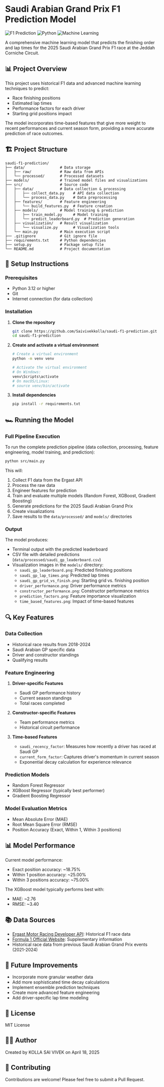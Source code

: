 # Saudi Arabian Grand Prix F1 Prediction Model

![F1 Prediction](https://img.shields.io/badge/F1-Prediction-red)
![Python](https://img.shields.io/badge/Python-3.12-blue)
![Machine Learning](https://img.shields.io/badge/Machine%20Learning-XGBoost-green)

A comprehensive machine learning model that predicts the finishing order and lap times for the 2025 Saudi Arabian Grand Prix F1 race at the Jeddah Corniche Circuit.

## 📊 Project Overview

This project uses historical F1 data and advanced machine learning techniques to predict:
- Race finishing positions
- Estimated lap times
- Performance factors for each driver
- Starting grid positions impact

The model incorporates time-based features that give more weight to recent performances and current season form, providing a more accurate prediction of race outcomes.

## 🏗️ Project Structure

```
saudi-f1-prediction/
├── data/                # Data storage
│   ├── raw/             # Raw data from APIs
│   └── processed/       # Processed datasets
├── models/              # Trained model files and visualizations
├── src/                 # Source code
│   ├── data/            # Data collection & processing
│   │   ├── collect_data.py    # API data collection
│   │   └── process_data.py    # Data preprocessing
│   ├── features/        # Feature engineering
│   │   └── build_features.py  # Feature creation
│   ├── models/          # Model training & prediction
│   │   ├── train_model.py     # Model training
│   │   └── predict_leaderboard.py  # Prediction generation
│   ├── visualization/   # Result visualization
│   │   └── visualize.py       # Visualization tools
│   └── main.py          # Main execution script
├── .gitignore           # Git ignore file
├── requirements.txt     # Python dependencies
├── setup.py             # Package setup file
└── README.md            # Project documentation
```

## 🚀 Setup Instructions

### Prerequisites

- Python 3.12 or higher
- Git
- Internet connection (for data collection)

### Installation

1. **Clone the repository**
   ```bash
   git clone https://github.com/Saivivekkolla/saudi-f1-prediction.git
   cd saudi-f1-prediction
   ```

2. **Create and activate a virtual environment**
   ```bash
   # Create a virtual environment
   python -m venv venv

   # Activate the virtual environment
   # On Windows:
   venv\Scripts\activate
   # On macOS/Linux:
   # source venv/bin/activate
   ```

3. **Install dependencies**
   ```bash
   pip install -r requirements.txt
   ```

## 🏎️ Running the Model

### Full Pipeline Execution

To run the complete prediction pipeline (data collection, processing, feature engineering, model training, and prediction):

```bash
python src/main.py
```

This will:
1. Collect F1 data from the Ergast API
2. Process the raw data
3. Engineer features for prediction
4. Train and evaluate multiple models (Random Forest, XGBoost, Gradient Boosting)
5. Generate predictions for the 2025 Saudi Arabian Grand Prix
6. Create visualizations
7. Save results to the `data/processed/` and `models/` directories

### Output

The model produces:
- Terminal output with the predicted leaderboard
- CSV file with detailed predictions (`data/processed/saudi_gp_leaderboard.csv`)
- Visualization images in the `models/` directory:
  - `saudi_gp_leaderboard.png`: Predicted finishing positions
  - `saudi_gp_lap_times.png`: Predicted lap times
  - `saudi_gp_grid_vs_finish.png`: Starting grid vs. finishing position
  - `driver_performance.png`: Driver performance metrics
  - `constructor_performance.png`: Constructor performance metrics
  - `prediction_factors.png`: Feature importance visualization
  - `time_based_features.png`: Impact of time-based features

## 🔍 Key Features

### Data Collection
- Historical race results from 2018-2024
- Saudi Arabian GP specific data
- Driver and constructor standings
- Qualifying results

### Feature Engineering
1. **Driver-specific Features**
   - Saudi GP performance history
   - Current season standings
   - Total races completed

2. **Constructor-specific Features**
   - Team performance metrics
   - Historical circuit performance

3. **Time-based Features**
   - `saudi_recency_factor`: Measures how recently a driver has raced at Saudi GP
   - `current_form_factor`: Captures driver's momentum in current season
   - Exponential decay calculation for experience relevance

### Prediction Models
- Random Forest Regressor
- XGBoost Regressor (typically best performer)
- Gradient Boosting Regressor

### Model Evaluation Metrics
- Mean Absolute Error (MAE)
- Root Mean Square Error (RMSE)
- Position Accuracy (Exact, Within 1, Within 3 positions)

## 📊 Model Performance

Current model performance:
- Exact position accuracy: ~18.75%
- Within 1 position accuracy: ~25.00%
- Within 3 positions accuracy: ~75.00%

The XGBoost model typically performs best with:
- MAE: ~2.76
- RMSE: ~3.40

## 📚 Data Sources

- [Ergast Motor Racing Developer API](http://ergast.com/mrd/): Historical F1 race data
- [Formula 1 Official Website](https://www.formula1.com/): Supplementary information
- Historical race data from previous Saudi Arabian Grand Prix events (2021-2024)

## 🔮 Future Improvements

- Incorporate more granular weather data
- Add more sophisticated time decay calculations
- Implement ensemble prediction techniques
- Create more advanced feature engineering
- Add driver-specific lap time modeling

## 📄 License

MIT License

## 👨‍💻 Author

Created by KOLLA SAI VIVEK on April 18, 2025

## 🤝 Contributing

Contributions are welcome! Please feel free to submit a Pull Request.
